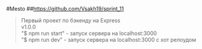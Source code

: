 #Mesto
##https://github.com/Vsakh19/sprint_11
>Первый проект по бэкенду на Express  
>v1.0.0  
"$ npm run start" - запуск сервера на localhost:3000  
"$ npm run dev" - запуск сервера на localhost:3000 с хот релоудом
